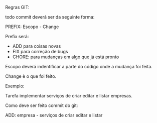 Regras GIT:

todo commit deverá ser da seguinte forma: 

PREFIX: Escopo - Change

Prefix será:
 - ADD para coisas novas
 - FIX para correção de bugs
 - CHORE: para mudanças em algo que já está pronto

Escopo deverá indentificar a parte do código onde a mudança foi feita. 
 
Change è o que foi feito. 

Exemplo: 

Tarefa implementar serviços de criar editar e listar empresas. 

Como deve ser feito commit do git:

ADD: empresa - serviços de criar editar e listar
